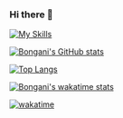 ### Hi there 👋



[![My Skills](https://skillicons.dev/icons?i=js,html,css,debian,figma,firebase,gcp,git,ai,laravel,mongodb,nuxtjs,nodejs,py,react,redux,tailwind,ts,vue,xd,aws)](https://skillicons.dev)

[![Bongani's GitHub stats](https://github-readme-stats.vercel.app/api?username=kinetic9&show_icons=true&theme=radical)](https://github.com/kinetic9/github-readme-stats)

[![Top Langs](https://github-readme-stats.vercel.app/api/top-langs/?username=kinetic9&layout=compact)](https://github.com/kinetic9/github-readme-stats)

[![Bongani's wakatime stats](https://github-readme-stats.vercel.app/api/wakatime?username=kinetic9)](https://github.com/kinetic9/github-readme-stats)

[![wakatime](https://wakatime.com/badge/user/cad34b32-7734-4852-a424-d215b3c6d192.svg)](https://wakatime.com/@cad34b32-7734-4852-a424-d215b3c6d192)




<!--
**kinetic9/kinetic9** is a ✨ _special_ ✨ repository because its `README.md` (this file) appears on your GitHub profile.

Here are some ideas to get you started:

- 🔭 I’m currently working on ...
- 🌱 I’m currently learning ...
- 👯 I’m looking to collaborate on ...
- 🤔 I’m looking for help with ...
- 💬 Ask me about ...
- 📫 How to reach me: ...
- 😄 Pronouns: ...
- ⚡ Fun fact: ...
-->
